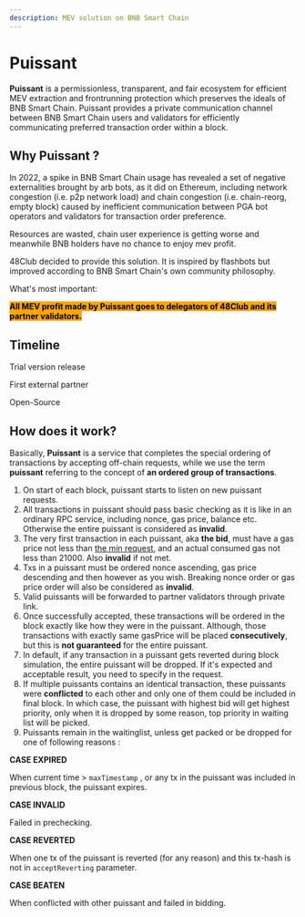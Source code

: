 ```yaml
---
description: MEV solution on BNB Smart Chain
---
```


# Puissant

**Puissant** is a permissionless, transparent, and fair ecosystem for efficient MEV extraction and frontrunning protection which preserves the ideals of BNB Smart Chain. Puissant provides a private communication channel between BNB Smart Chain users and validators for efficiently communicating preferred transaction order within a block.

## Why Puissant ?

In 2022, a spike in BNB Smart Chain usage has revealed a set of negative externalities brought by arb bots, as it did on Ethereum, including network congestion (i.e. p2p network load) and chain congestion (i.e. chain-reorg, empty block) caused by inefficient communication between PGA bot operators and validators for transaction order preference.

Resources are wasted, chain user experience is getting worse and meanwhile BNB holders have no chance to enjoy mev profit.

48Club decided to provide this solution. It is inspired by flashbots but improved according to BNB Smart Chain's own community philosophy.&#x20;

What's most important:&#x20;

<mark style="background-color:orange;">**All MEV profit made by Puissant goes to delegators of 48Club and its partner validators.**</mark>

## Timeline

Trial version release

First external partner

Open-Source

## How does it work?

Basically, **Puissant** is a service that completes the special ordering of transactions by accepting off-chain requests, while we use the term **puissant** referring to the concept of **an ordered group of transactions**.

1. On start of each block, puissant starts to listen on new puissant requests.
2. All transactions in puissant should pass basic checking as it is like in an ordinary RPC service, including nonce, gas price, balance etc. Otherwise the entire puissant is considered as **invalid**.
3. The very first transaction in each puissant, aka **the bid**, must have a gas price not less than [the min request](puissant-api.md#query-gas-price-floor), and an actual consumed gas not less than 21000. Also **invalid** if not met.
4. Txs in a puissant must be ordered nonce ascending, gas price descending and then however as you wish. Breaking nonce order or gas price order will also be considered as **invalid**.
5. Valid puissants will be forwarded to partner validators through private link.&#x20;
6. Once successfully accepted, these transactions will be ordered in the block exactly like how they were in the puissant. Although, those transactions with exactly same gasPrice will be placed **consecutively**, but this is **not guaranteed** for the entire puissant.
7. In default, if any transaction in a puissant gets reverted during block simulation, the entire puissant will be dropped. If it's expected and acceptable result, you need to specify in the request.&#x20;
8. If multiple puissants contains an identical transaction, these puissants were **conflicted** to each other and only one of them could be included in final block. In which case, the puissant with highest bid will get highest priority, only when it is dropped by some reason, top priority in waiting list will be picked.
9. Puissants remain in the waitinglist, unless get packed or be dropped for one of following reasons :

**CASE EXPIRED**

When current time > `maxTimestamp` , or any tx in the puissant was included in previous block, the puissant expires.&#x20;

**CASE INVALID**

Failed in prechecking.

**CASE REVERTED**

When one tx of the puissant is reverted (for any reason) and this tx-hash is not in `acceptReverting` parameter.

**CASE BEATEN**

When conflicted with other puissant and failed in bidding.
